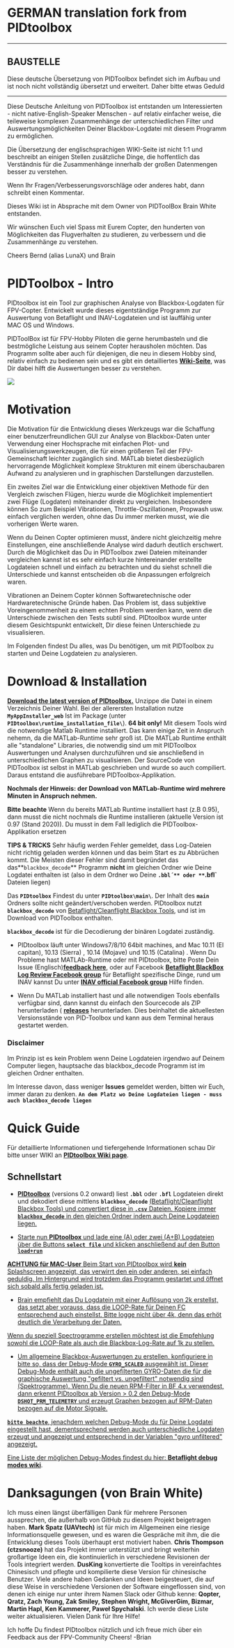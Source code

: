 # GERMAN translation fork from PIDtoolbox
--------------------------------------------------------------------

## BAUSTELLE
Diese deutsche Übersetzung von PIDToolbox befindet sich im Aufbau und ist noch nicht vollständig übersetzt und erweitert. Daher bitte etwas Geduld


--------------------------------------------------------------------
Diese Deutsche Anleitung von PIDToolbox ist entstanden um Interessierten - nicht native-English-Speaker Menschen - auf relativ einfacher weise, die teileweise komplexen Zusammenhänge der unterschiedlichen Filter und Auswertungsmöglichkeiten Deiner Blackbox-Logdatei mit diesem Programm zu ermöglichen.

Die Übersetzung der englischsprachigen WIKI-Seite ist nicht 1:1 und beschreibt an einigen Stellen zusätzliche Dinge, die hoffentlich das Verständnis für die Zusammenhänge innerhalb der großen Datenmengen besser zu verstehen.

Wenn Ihr Fragen/Verbesserungsvorschläge oder anderes habt, dann schreibt einen Kommentar.

Dieses Wiki ist in Absprache mit dem Owner von PIDToolBox Brain White entstanden.

Wir wünschen Euch viel Spass mit Eurem Copter, den hunderten von Möglichkeiten das Flugverhalten zu studieren, zu verbessern und die Zusammenhänge zu verstehen.

Cheers
Bernd (alias LunaX) und Brain

# PIDToolbox - Intro
PIDtoolbox ist ein Tool zur graphischen Analyse  von Blackbox-Logdaten für FPV-Copter. 
Entwickelt wurde dieses eigentständige Programm zur Auswertung von Betaflight und INAV-Logdateien und ist  lauffähig unter MAC OS und Windows. 

PIDToolBox ist für FPV-Hobby Piloten die gerne herumbasteln und die bestmögliche Leistung aus seinem Copter herausholen möchten. Das Programm sollte aber auch für diejenigen, die neu in diesem Hobby sind, relativ einfach zu bedienen sein und es gibt ein detailliertes **<a href="https://github.com/bw1129/PIDtoolbox/wiki/PIDtoolbox-user-guide" target="blank">Wiki-Seite</a>**, was Dir dabei hilft die Auswertungen besser zu verstehen.

![](images/PIDtoolbox_v0.32.png)

# Motivation
Die Motivation für die Entwicklung dieses Werkzeugs war die Schaffung einer benutzerfreundlichen GUI zur Analyse von Blackbox-Daten unter Verwendung einer Hochsprache mit einfachen Plot- und Visualisierungswerkzeugen, die für einen größeren Teil der FPV-Gemeinschaft leichter zugänglich sind. MATLab bietet diesbezüglich hervorragende Möglichkeit komplexe Strukturen mit einem überschaubaren Aufwand zu analysieren und in graphischen Darstellungen darzustellen.

 Ein zweites Ziel war die Entwicklung einer objektiven Methode für den Vergleich zwischen Flügen, hierzu wurde die Möglichkeit implementiert zwei Flüge (Logdaten) miteinander direkt zu vergleichen. Insbesondere können So zum Beispiel Vibrationen, Throttle-Oszillationen, Propwash usw. einfach verglichen werden, ohne das Du immer merken musst, wie die vorherigen Werte waren. 
 
 Wenn du Deinen Copter optimieren musst, ändere nicht gleichzeitig mehre Einstellungen, eine anschließende Analyse wird dadurh deutlich erschwert. Durch die Möglichkeit das Du in PIDToolbox zwei Dateien miteinander vergleichen kannst ist es sehr einfach kurze hintereinander erstellte Logdateien schnell und einfach zu betrachten und du siehst schnell die Unterschiede und kannst entscheiden ob die Anpassungen erfolgreich waren.
 
 Vibrationen an Deinem Copter können Softwaretechnische oder Hardwaretechnische Gründe haben. Das Problem ist, dass subjektive Voreingenommenheit zu einem echten Problem werden kann, wenn die Unterschiede zwischen den Tests subtil sind. PIDtoolbox wurde unter diesem Gesichtspunkt entwickelt, Dir diese feinen Unterschiede zu visualisieren. 
 
 Im Folgenden findest Du alles, was Du benötigen, um mit PIDToolbox zu starten und Deine Logdateien zu analysieren.

# Download & Installation

**<a href="https://github.com/bw1129/PIDtoolbox/releases" target="blank">Download the latest version of PIDtoolbox.</a>** Unzippe die Datei in einem Verzeichnis Deiner Wahl. Bei der allerersten Installation nutze  **`MyAppInstaller_web`** Ist im Package (unter **`PIDtoolbox\runtime_installation_file\`**). **64 bit only!** Mit diesem Tools wird die notwendige Matlab Runtime installiert. Das kann einige Zeit in Anspruch nehemn, da die MATLab-Runtime sehr groß ist. Die MATLab Runtime  enthält alle  "standalone" Libraries, die notwendig sind um mit PIDToolbox Auswertungen und Analysen durchzuführen und sie anschließend in unterschiedlichen Graphen zu visualisieren. Der SourceCode von PIDToolbox ist selbst in MATLab geschrieben und wurde so auch compiliert. Daraus entstand die ausführebare PIDToolbox-Applikation.

**Nochmals der Hinweis: der Download von MATLab-Runtime wird mehrere Minuten in Anspruch nehmen.**

**Bitte beachte**
Wenn du bereits MATLab Runtime installiert hast (z.B 0.95), dann musst die nicht nochmals die Runtime installieren (aktuelle Version ist 0.97 (Stand 2020)). Du musst in dem Fall lediglich die PIDToolbox-Applikation ersetzen

**TIPS & TRICKS**
Sehr häufig werden Fehler gemeldet, dass Log-Dateien nicht richtig geladen werden können und das beim Start es zu Abbrüchen kommt. Die Meisten dieser Fehler sind damit begründet das  das**`blackbox_decode`**  Programm **nicht** im gleichen Ordner wie Deine Logdatei enthalten ist (also in dem Ordner wo Deine **`.bbl´** oder **`.bfl`** Dateien liegen)

Das **`PIDtoolbox`** Findest du unter  **`PIDtoolbox\main\`**. Der Inhalt des **`main`** Ordners sollte nicht geändert/verschoben werden. PIDtoolbox nutzt **`blackbox_decode`** von <a href="https://github.com/betaflight/blackbox-tools" target="blank">Betaflight/Cleanflight Blackbox Tools</a>, und ist im Download von PIDToolbox enthalten. 

**`blackbox_decode`**  ist für die Decodierung  der binären Logdatei zuständig.

* PIDtoolbox läuft unter  Windows7/8/10 64bit machines, and Mac 10.11 (El capitan), 10.13 (Sierra) , 10.14 (Mojave) und 10.15 (Catalina) . Wenn Du Probleme hast MATLAb-Runtime oder mit PIDtoolbox, bitte Poste Dein Issue (Englisch)**<a href="https://github.com/bw1129/PIDtoolbox/issues" target="blank">feedback here</a>**, oder auf Facebook **<a href="https://www.facebook.com/groups/291745494678694/?ref=bookmarks" target="blank">Betaflight BlackBox Log Review Facebook group</a>**  für Betaflight spezifische Dinge, rund um INAV kannst Du unter **<a href="https://www.facebook.com/groups/INAVOfficial/?ref=bookmarks" target="blank">INAV official Facebook group</a>** Hilfe finden.

* Wenn Du MATLab installiert hast und alle notwendigen Tools ebenfalls verfügbar sind, dann kannst du einfach den Sourcecode als ZIP herunterladen ( **<a href="https://github.com/bw1129/PIDtoolbox/releases" target="blank">releases</a>** herunterladen. Dies beinhaltet die aktuellesten Versionsstände von PID-Toolbox und kann aus dem Terminal heraus gestartet werden. 

### Disclaimer
Im Prinzip ist es kein Problem wenn Deine Logdateien irgendwo auf Deinem Computer liegen, hauptsache das blackbox_decode Programm ist im gleichen Ordner enthalten.

Im Interesse davon, dass weniger **Issues** gemeldet werden, bitten wir Euch, immer daran zu denken. **`An dem Platz wo Deine Logdateien liegen - muss auch blackbox_decode liegen`**


# Quick Guide

Für detaillierte Informationen und tiefergehende Informationen schau Dir bitte unser WIKI an **<a href="https://github.com/bw1129/PIDtoolbox/wiki/PIDtoolbox-user-guide" target="blank">PIDtoolbox Wiki page</a>**.

## Schnellstart

* **<a href="https://github.com/bw1129/PIDtoolbox/releases" target="blank">PIDtoolbox</a>** (versions 0.2 onward) liest **`.bbl`** oder **`.bfl`** Logdateien direkt und dekodiert diese mittlens **`blackbox_decode`** <a href="https://github.com/betaflight/blackbox-tools" target="blank">(Betaflight/Cleanflight Blackbox Tools) und convertiert diese in **`.csv`** Dateien. Kopiere immer **`blackbox_decode`** in den gleichen Ordner indem auch Deine Logdateien liegen.

* Starte nun **PIDtoolbox** und lade eine (A) oder zwei (A+B) Logdateien über die Buttons **`select file`** und klicken anschließend auf den Button **`load+run`**

**ACHTUNG für MAC-User**
Beim Start von PIDtoolbox wird **kein** Splashscreen angezeigt, das verwirrt den ein oder anderen, sei einfach geduldig. Im Hintergrund wird trotzdem das Programm gestartet und öffnet sich sobald alls fertig geladen ist.

* Brain empfiehlt das Du Logdatein mit einer Auflösung von 2k erstellst, das setzt aber vorauss, dass die LOOP-Rate für Deinen FC entsprechend auch einstellst. Bitte logge nicht über 4k, denn das erhöt deutlich die Verarbeitung der Daten.

Wenn du speziell Spectrogramme erstellen möchtest ist die Empfehlung sowohl die LOOP-Rate als auch die Blackbox-Log-Rate auf 1k zu stellen.

* Um allgemeine Blackbox-Auswertungen zu erstellen, konfiguriere in bitte so, dass der Debug-Mode **`GYRO_SCALED`** ausgewählt ist. Dieser Debug-Mode enthält auch die ungefilterten GYRO-Daten die für die graphische Auswertung "gefiltert vs. ungefiltert" notwendig sind (Spektrogramme).
Wenn Du die neuen RPM-Filter in BF 4.x verwendest, dann erkennt PIDtoolbox ab Version > 0.2 den Debug-Mode **`DSHOT_PRM_TELEMETRY`** und erzeugt Graphen bezogen auf RPM-Daten bezogen auf die Motor Signale.

**`bitte beachte`**, jenachdem welchen Debug-Mode du für Deine Logdatei eingestellt hast, dementsprechend werden auch unterschiedliche Logdaten erzeugt und angezeigt und entsprechend in der Variablen "gyro unfiltered" angezeigt.

Eine Liste der möglichen Debug-Modes findest du hier:  **<a href="https://github.com/betaflight/betaflight/wiki/Debug-Modes" target="blank">Betaflight debug modes wiki</a>**.

# Danksagungen (von Brain White)
Ich muss einen längst überfälligen Dank für mehrere Personen aussprechen, die außerhalb von GitHub zu diesem Projekt beigetragen haben. 
**Mark Spatz (UAVtech)** ist für mich im Allgemeinen eine riesige Informationsquelle gewesen, und es waren die Gespräche mit ihm, die die Entwicklung dieses Tools überhaupt erst motiviert haben. 
**Chris Thompson (ctzsnooze)** hat das Projekt immer unterstützt und bringt weiterhin großartige Ideen ein, die kontinuierlich in verschiedene Revisionen der Tools integriert werden.
**DusKing** konvertierte die Tooltips in vereinfachtes Chinesisch und pflegte und kompilierte diese Version für chinesische Benutzer. 
Viele andere haben Gedanken und Ideen beigesteuert, die auf diese Weise in verschiedene Versionen der Software eingeflossen sind, von denen ich einige nur unter ihrem Namen Slack oder Github kenne: **Qopter, Qratz, Zach Young, Zak Smiley, Stephen Wright, McGiverGim, Bizmar, Martin Hapl, Ken Kammerer, Paweł Spychalski**. Ich werde diese Liste weiter aktualisieren. Vielen Dank für Ihre Hilfe!

Ich hoffe Du findest PIDtoolbox nützlich und ich freue mich über ein Feedback aus der FPV-Community
Cheers! -Brian


